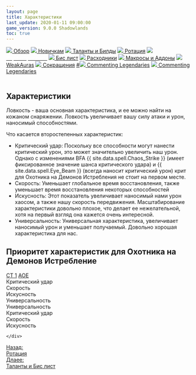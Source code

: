 ```yaml
---
layout: page
title: Характеристики
last_update: 2020-01-11 09:00:00
game_version: 9.0.0 Shadowlands
toc: true
---
```


<div id="smooth-nav-outer">
<a href="{{ site.url }}/guide/havoc/overview.html"><img src="https://wow.zamimg.com/images/wow/icons/medium/inv_misc_spyglass_02.jpg"> Обзор</a>
<a href="{{ site.url }}/guide/havoc/beginners.html"><img src="https://wow.zamimg.com/images/wow/icons/medium/spell_lifegivingseed.jpg"> Новичкам</a>
<a href="{{ site.url }}/guide/havoc/talent-builds.html"><img src="https://wow.zamimg.com/images/wow/icons/medium/ability_marksmanship.jpg"> Таланты и Билды</a>
<a href="{{ site.url }}/guide/havoc/rotation-priority.html"><img src="https://wow.zamimg.com/images/wow/icons/medium/wow_token01.jpg"> Ротация</a>
<a href="{{ site.url }}/guide/havoc/stats.html"><img src="https://wow.zamimg.com/images/wow/icons/medium/inv_inscription_80_warscroll_intellect.jpg"><span style="color: white;"> Характеристики</span></a>
<a href="{{ site.url }}/guide/havoc/gear.html"><img src="https://wow.zamimg.com/images/wow/icons/medium/inv_chest_chain_03.jpg"> Бис лист</a>
<a href="{{ site.url }}/guide/havoc/consumables.html"><img src="https://wow.zamimg.com/images/wow/icons/medium/inv_potion_92.jpg"> Расходники</a>
<a href="{{ site.url }}/guide/havoc/macros-addons.html"><img src="https://wow.zamimg.com/images/wow/icons/medium/inv_eng_gearspringparts.jpg"> Макросы и Аддоны</a>
<a href="{{ site.url }}/guide/havoc/weakauras.html"><img src="https://wow.zamimg.com/images/wow/icons/medium/spell_holy_auramastery.jpg"> WeakAuras</a>
<a href="{{ site.url }}/guide/havoc/common-terms.html"><img src="https://wow.zamimg.com/images/wow/icons/medium/ui_chat.jpg"> Сокращения</a>
<a href="">#<img src="https://wow.zamimg.com/images/wow/icons/medium/wow_token01.jpg"> Commenting Legendaries</a>
<a href="#"><img src="https://wow.zamimg.com/images/wow/icons/medium/wow_token01.jpg"> Commenting Legendaries</a>
</div>
<br>

## Характеристики

Ловкость - ваша основная характеристика, и ее можно найти на кожаном снаряжении. Ловкость увеличивает вашу силу атаки и урон, наносимый способностями.

Что касается второстепенных характеристик:

<ul>
<li> Критический удар: Поскольку все способности могут нанести критический урон, это может значительно увеличить наш урон. Однако с изменениями BFA {{ site.data.spell.Chaos_Strike }} (имеет фиксированное значение шанса критического удара) и {{ site.data.spell.Eye_Beam }} (всегда наносит критический урон) крит для Охотника на Демонов Истребления не стоит на первом месте.</li>
<li> Скорость: Уменьшает глобальное время восстановления, также уменьшает время восстановления некоторых способностей</li>
<li> Искусность: Этот показатель увеличивает наносимый нами урон хаосом, а также нашу скорость передвижения. Масштабирование характеристики довольно плохое, что делает ее нежелательной, хотя на первый взгляд она кажется очень интересной.</li>
<li> Универсальность: Универсальная характеристика, увеличивает наносимый урон и уменьшает получаемый. Довольно хорошая характеристика для нас.</li>
</ul>

## Приоритет характеристик для Охотника на Демонов Истребление

<div class="tabs">
    <div class="tabs__nav">
      <a class="tabs__link tabs__link_active" href="#content-1">СТ 1</a>
      <a class="tabs__link" href="#content-2">АОЕ</a>
    </div>
    <div class="tabs__content">
      <div class="tabs__pane tabs__pane_show" id="content-1">
Критический удар<br>
Скорость<br>
Искусность<br>
Универсальность
      </div>
      <div class="tabs__pane" id="content-2">
Универсальность <br> 
Критический удар<br>
Скорость<br>
Искусность
      </div>
      
    </div>
  </div>

  <script>
    var $tabs = function (target) {
      var
        _elemTabs = (typeof target === 'string' ? document.querySelector(target) : target),
        _eventTabsShow,
        _showTab = function (tabsLinkTarget) {
          var tabsPaneTarget, tabsLinkActive, tabsPaneShow;
          tabsPaneTarget = document.querySelector(tabsLinkTarget.getAttribute('href'));
          tabsLinkActive = tabsLinkTarget.parentElement.querySelector('.tabs__link_active');
          tabsPaneShow = tabsPaneTarget.parentElement.querySelector('.tabs__pane_show');
          // если следующая вкладка равна активной, то завершаем работу
          if (tabsLinkTarget === tabsLinkActive) {
            return;
          }
          // удаляем классы у текущих активных элементов
          if (tabsLinkActive !== null) {
            tabsLinkActive.classList.remove('tabs__link_active');
          }
          if (tabsPaneShow !== null) {
            tabsPaneShow.classList.remove('tabs__pane_show');
          }
          // добавляем классы к элементам (в завимости от выбранной вкладки)
          tabsLinkTarget.classList.add('tabs__link_active');
          tabsPaneTarget.classList.add('tabs__pane_show');
          document.dispatchEvent(_eventTabsShow);
        },
        _switchTabTo = function (tabsLinkIndex) {
          var tabsLinks = _elemTabs.querySelectorAll('.tabs__link');
          if (tabsLinks.length > 0) {
            if (tabsLinkIndex > tabsLinks.length) {
              tabsLinkIndex = tabsLinks.length;
            } else if (tabsLinkIndex < 1) {
              tabsLinkIndex = 1;
            }
            _showTab(tabsLinks[tabsLinkIndex - 1]);
          }
        };

      _eventTabsShow = new CustomEvent('tab.show', { detail: _elemTabs });

      _elemTabs.addEventListener('click', function (e) {
        var tabsLinkTarget = e.target;
        // завершаем выполнение функции, если кликнули не по ссылке
        if (!tabsLinkTarget.classList.contains('tabs__link')) {
          return;
        }
        // отменяем стандартное действие
        e.preventDefault();
        _showTab(tabsLinkTarget);
      });

      return {
        showTab: function (target) {
          _showTab(target);
        },
        switchTabTo: function (index) {
          _switchTabTo(index);
        }
      }

    };

    var mytabs = $tabs('.tabs');
    if (localStorage.getItem('mytabs')) {
      mytabs.showTab(document.querySelector('[href="' + localStorage.getItem('mytabs') + '"]'));
    }

    document.addEventListener('tab.show', function (e) {
      localStorage.setItem('mytabs', e.detail.querySelector('.tabs__link_active').getAttribute('href'));
    })
  </script>

<div class="minibox minibox-left"><a href="{{ site.url }}/guide/havoc/rotation-priority.html">Назад:<br>Ротация</a></div> <div class="minibox"><a href="{{ site.url }}/guide/havoc/gear.html">Длаее:<br>Таланты и Бис лист</a></div>

